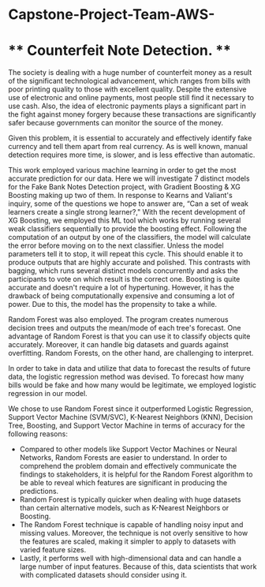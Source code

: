 # Capstone-Project-Team-AWS-

# ** Counterfeit Note Detection. **

The society is dealing with a huge number of counterfeit money as a result of the significant technological advancement, which ranges from bills with poor printing quality to those with excellent quality. Despite the extensive use of electronic and online payments, most people still find it necessary to use cash. Also, the idea of electronic payments plays a significant part in the fight against money forgery because these transactions are significantly safer because governments can monitor the source of the money. 

Given this problem, it is essential to accurately and effectively identify fake currency and tell them apart from real currency. As is well known, manual detection requires more time, is slower, and is less effective than automatic. 

This work employed various machine learning in order to get the most accurate prediction for our data. Here we will investigate 7 distinct models for the Fake Bank Notes Detection project, with Gradient Boosting & XG Boosting making up two of them. In response to Kearns and Valiant's inquiry, some of the questions we hope to answer are, “Can a set of weak learners create a single strong learner?," With the recent development of XG Boosting, we employed this ML tool which works by running several weak classifiers sequentially to provide the boosting effect. Following the computation of an output by one of the classifiers, the model will calculate the error before moving on to the next classifier. Unless the model parameters tell it to stop, it will repeat this cycle. This should enable it to produce outputs that are highly accurate and polished. This contrasts with bagging, which runs several distinct models concurrently and asks the participants to vote on which result is the correct one. Boosting is quite accurate and doesn't require a lot of hypertuning. However, it has the drawback of being computationally expensive and consuming a lot of power. Due to this, the model has the propensity to take a while. 

Random Forest was also employed. The program creates numerous decision trees and outputs the mean/mode of each tree's forecast. One advantage of Random Forest is that you can use it to classify objects quite accurately. Moreover, it can handle big datasets and guards against overfitting. Random Forests, on the other hand, are challenging to interpret.

In order to take in data and utilize that data to forecast the results of future data, the logistic regression method was devised. To forecast how many bills would be fake and how many would be legitimate, we employed logistic regression in our model.

We chose to use Random Forest since it outperformed Logistic Regression, Support Vector Machine (SVM/SVC), K-Nearest Neighbors (KNN), Decision Tree, Boosting, and Support Vector Machine in terms of accuracy for the following reasons: 

- Compared to other models like Support Vector Machines or Neural Networks, Random Forests are easier to understand. In order to comprehend the problem domain and effectively communicate the findings to stakeholders, it is helpful for the Random Forest algorithm to be able to reveal which features are significant in producing the predictions. 
- Random Forest is typically quicker when dealing with huge datasets than certain alternative models, such as K-Nearest Neighbors or Boosting. 
- The Random Forest technique is capable of handling noisy input and missing values. Moreover, the technique is not overly sensitive to how the features are scaled, making it simpler to apply to datasets with varied feature sizes.
- Lastly, it performs well with high-dimensional data and can handle a large number of input features. Because of this, data scientists that work with complicated datasets should consider using it.
